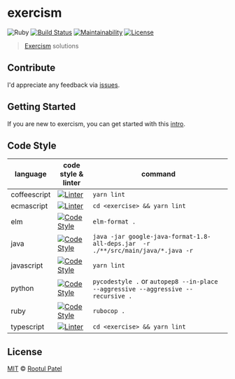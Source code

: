 # exercism

![Ruby](https://github.com/rootulp/exercism/workflows/Ruby/badge.svg?branch=master)
[![Build Status](https://img.shields.io/travis/rootulp/exercism.svg)](https://travis-ci.org/rootulp/exercism)
[![Maintainability](https://api.codeclimate.com/v1/badges/0587c23c2c8a70f35d37/maintainability)](https://codeclimate.com/github/rootulp/exercism/maintainability)
[![License](https://img.shields.io/:license-mit-blue.svg)](https://rootulp.mit-license.org)

> [Exercism](http://exercism.io/rootulp) solutions

## Contribute

I'd appreciate any feedback via [issues](https://github.com/rootulp/exercism/issues/new).

## Getting Started

If you are new to exercism, you can get started with this [intro](http://exercism.io/how-it-works/newbie).

## Code Style

| language     | code style & linter                                                                                                                    | command                                                                          |
|--------------|----------------------------------------------------------------------------------------------------------------------------------------|----------------------------------------------------------------------------------|
| coffeescript | [![Linter](https://img.shields.io/badge/linter-coffeelint-lightgrey.svg)](https://github.com/clutchski/coffeelint)                     | `yarn lint`                                                                      |
| ecmascript   | [![Linter](https://img.shields.io/badge/code_style-airbnb-yellow.svg)](https://github.com/airbnb/javascript)                           | `cd <exercise> && yarn lint`                                                     |
| elm          | [![Code Style](https://img.shields.io/badge/code_style-elm_format-60B5CC.svg)](https://github.com/avh4/elm-format)                     | `elm-format .`                                                                   |
| java         | [![Code Style](https://img.shields.io/badge/code%20style-google%20java%20format-orange)](https://github.com/google/google-java-format) | `java -jar google-java-format-1.8-all-deps.jar  -r ./**/src/main/java/*.java -r` |
| javascript   | [![Code Style](https://img.shields.io/badge/code_style-prettier-ff69b4.svg)](https://github.com/prettier/prettier)                     | `yarn lint`                                                                      |
| python       | [![Code Style](https://img.shields.io/badge/code_style-pep8-blue.svg)](https://www.python.org/dev/peps/pep-0008/)                      | `pycodestyle .` or `autopep8 --in-place --aggressive --aggressive --recursive .` |   
| ruby         | [![Code Style](https://img.shields.io/badge/code_style-rubocop-red.svg)](https://github.com/bbatsov/rubocop)                           | `rubocop .`                                                                      |
| typescript   | [![Linter](https://img.shields.io/badge/linter-tslint-lightgrey.svg)](https://github.com/palantir/tslint)                              | `cd <exercise> && yarn lint`                                                     |


## License

[MIT](https://rootulp.mit-license.org/) © [Rootul Patel](https://rootulp.com)
